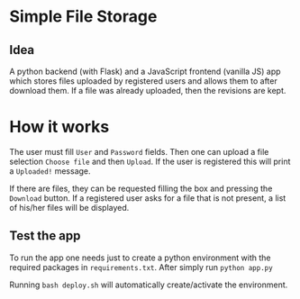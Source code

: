 # Simple File Storage


## Idea

A python backend (with Flask) and a JavaScript frontend (vanilla JS) app
which stores files uploaded by registered users and allows them to after
download them. If a file was already uploaded, then the revisions are kept.


# How it works

The user must fill `User` and `Password` fields. Then one can upload a file
selection `Choose file` and then `Upload`. If the user is registered this will
print a `Uploaded!` message.

If there are files, they can be requested filling the box and pressing the
`Download` button. If a registered user asks for a file that is not present,
a list of his/her files will be displayed.



## Test the app

To run the app one needs just to create a python environment
with the required packages in `requirements.txt`.
After simply run `python app.py`

Running `bash deploy.sh` will automatically create/activate the 
environment.

